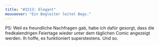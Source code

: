```yaml
---
title: "#3213: Elegant"
mouseover: "Ein Begleiter leitet Begs."
---
```


PS:
Weil es freundliche Nachfragen gab, habe ich dafür gesorgt, dass die fredkalendrigen Feiertage wieder unter dem täglichen Comic angezeigt werden. 
Ih hoffe, es funktioniert superstestens.
Und so.

